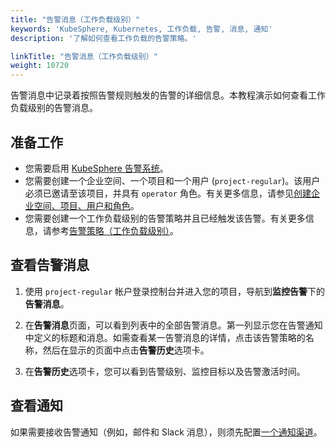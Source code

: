 ```yaml
---
title: "告警消息（工作负载级别）"
keywords: 'KubeSphere, Kubernetes, 工作负载, 告警, 消息, 通知'
description: '了解如何查看工作负载的告警策略。'

linkTitle: "告警消息（工作负载级别）"
weight: 10720
---
```


告警消息中记录着按照告警规则触发的告警的详细信息。本教程演示如何查看工作负载级别的告警消息。

## 准备工作

* 您需要启用 [KubeSphere 告警系统](../../../pluggable-components/alerting/)。
* 您需要创建一个企业空间、一个项目和一个用户 (`project-regular`)。该用户必须已邀请至该项目，并具有 `operator` 角色。有关更多信息，请参见[创建企业空间、项目、用户和角色](../../../quick-start/create-workspace-and-project/)。
* 您需要创建一个工作负载级别的告警策略并且已经触发该告警。有关更多信息，请参考[告警策略（工作负载级别）](../alerting-policy/)。

## 查看告警消息

1. 使用 `project-regular` 帐户登录控制台并进入您的项目，导航到**监控告警**下的**告警消息**。

2. 在**告警消息**页面，可以看到列表中的全部告警消息。第一列显示您在告警通知中定义的标题和消息。如需查看某一告警消息的详情，点击该告警策略的名称，然后在显示的页面中点击**告警历史**选项卡。

3. 在**告警历史**选项卡，您可以看到告警级别、监控目标以及告警激活时间。

## 查看通知

如果需要接收告警通知（例如，邮件和 Slack 消息），则须先配置[一个通知渠道](../../../cluster-administration/platform-settings/notification-management/configure-email/)。